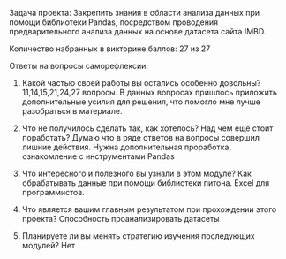 Задача проекта:
Закрепить знания в области анализа данных при помощи библиотеки Pandas, посредством проводения предварительного анализа данных на основе датасета сайта IMBD. 

Количество набранных в викторине баллов: 27 из 27

Ответы на вопросы саморефлексии:

1. Какой частью своей работы вы остались особенно довольны?
11,14,15,21,24,27 вопросы. В данных вопросах пришлось приложить дополнительные усилия для решения, что помогло мне лучше разобраться в материале.

2. Что не получилось сделать так, как хотелось? Над чем ещё стоит поработать?
Думаю что в ряде ответов на вопросы совершил лишние действия. Нужна дополнительная проработка, ознакомление с инструментами Pandas

3. Что интересного и полезного вы узнали в этом модуле?
Как обрабатывать данные при помощи библиотеки питона. Excel для программистов.

4. Что является вашим главным результатом при прохождении этого проекта?
Способность проанализировать датасеты

5. Планируете ли вы менять стратегию изучения последующих модулей?
Нет